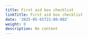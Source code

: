 ```yaml
---
title: First aid box checklist
linkTitle: First aid box checklist
date: '2025-05-01T21:00:00Z'
weight: 0
description: No content
---
```



